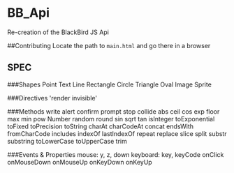 # BB_Api
 Re-creation of the BlackBird JS Api

##Contributing
 Locate the path to `main.html` and go there in a browser

## SPEC

###Shapes
 Point
 Text
 Line
 Rectangle
 Circle
 Triangle
 Oval
 Image
 Sprite
 
###Directives
 'render invisible'

###Methods
 write
 alert
 confirm
 prompt
 stop
 collide
 abs
 ceil
 cos
 exp
 floor
 max
 min
 pow
 Number
 random
 round
 sin
 sqrt
 tan
 isInteger
 toExponential
 toFixed
 toPrecision
 toString
 charAt
 charCodeAt
 concat
 endsWith
 fromCharCode
 includes
 indexOf
 lastIndexOf
 repeat
 replace
 slice
 split
 substr
 substring
 toLowerCase
 toUpperCase
 trim

###Events & Properties
 mouse: y, z, down
 keyboard: key, keyCode
 onClick
 onMouseDown
 onMouseUp
 onKeyDown
 onKeyUp
